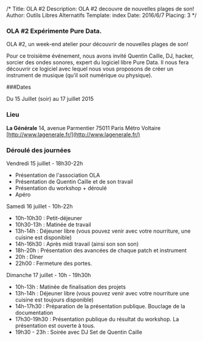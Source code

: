 /*
Title: OLA #2
Description: OLA #2 decouvre de nouvelles plages de son!
Author: Outils Libres Alternatifs
Template: index
Date: 2016/6/7
Placing: 3
*/


### OLA #2 Expérimente Pure Data.

OLA #2, un week-end atelier pour découvrir de nouvelles plages de son!

Pour ce troisième événement, nous avons invité Quentin Caille, DJ, hacker, sorcier des ondes sonores, expert du logiciel libre Pure Data. Il nous fera découvrir ce logiciel avec lequel nous vous proposons de créer un instrument de musique (qu’il soit numérique ou physique).

###Dates

Du 15 Juillet (soir) au 17 juillet 2015

### Lieu

**La Générale**
14, avenue Parmentier 75011 Paris
Métro Voltaire
[http://www.lagenerale.fr/](http://www.lagenerale.fr/)

### Déroulé des journées

Vendredi 15 juillet - 18h30-22h

- Présentation de l'association OLA
- Présentation de Quentin Caille et de son travail
- Présentation du workshop + déroulé
- Apéro

Samedi 16 juillet - 10h-22h

- 10h-10h30 : Petit-déjeuner
- 10h30-13h : Matinée de travail
- 13h-14h : Déjeuner libre (vous pouvez venir avec votre nourriture, une cuisine est disponible)
- 14h-16h30 : Après midi travail (ainsi son son son)
- 18h-20h : Présentation des avancées de chaque patch et instrument
- 20h : Dîner
- 22h00 : Fermeture des portes.

Dimanche 17 juillet - 10h - 19h30h

- 10h-13h : Matinée de finalisation des projets
- 13h-14h : Déjeuner libre (vous pouvez venir avec votre nourriture une cuisine est toujours disponible)
- 14h-17h30 : Préparation de la présentation publique. Bouclage de la documentation
- 17h30-19h30 : Présentation publique du résultat du workshop. La présentation est ouverte à tous.
- 19h30 - 23h : Soirée avec DJ Set de Quentin Caille

